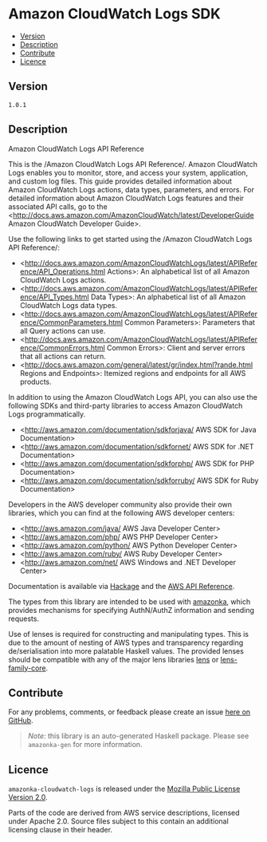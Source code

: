 # Amazon CloudWatch Logs SDK

* [Version](#version)
* [Description](#description)
* [Contribute](#contribute)
* [Licence](#licence)


## Version

`1.0.1`


## Description

Amazon CloudWatch Logs API Reference

This is the /Amazon CloudWatch Logs API Reference/. Amazon CloudWatch
Logs enables you to monitor, store, and access your system, application,
and custom log files. This guide provides detailed information about
Amazon CloudWatch Logs actions, data types, parameters, and errors. For
detailed information about Amazon CloudWatch Logs features and their
associated API calls, go to the
<http://docs.aws.amazon.com/AmazonCloudWatch/latest/DeveloperGuide Amazon CloudWatch Developer Guide>.

Use the following links to get started using the /Amazon CloudWatch Logs
API Reference/:

-   <http://docs.aws.amazon.com/AmazonCloudWatchLogs/latest/APIReference/API_Operations.html Actions>:
    An alphabetical list of all Amazon CloudWatch Logs actions.
-   <http://docs.aws.amazon.com/AmazonCloudWatchLogs/latest/APIReference/API_Types.html Data Types>:
    An alphabetical list of all Amazon CloudWatch Logs data types.
-   <http://docs.aws.amazon.com/AmazonCloudWatchLogs/latest/APIReference/CommonParameters.html Common Parameters>:
    Parameters that all Query actions can use.
-   <http://docs.aws.amazon.com/AmazonCloudWatchLogs/latest/APIReference/CommonErrors.html Common Errors>:
    Client and server errors that all actions can return.
-   <http://docs.aws.amazon.com/general/latest/gr/index.html?rande.html Regions and Endpoints>:
    Itemized regions and endpoints for all AWS products.

In addition to using the Amazon CloudWatch Logs API, you can also use
the following SDKs and third-party libraries to access Amazon CloudWatch
Logs programmatically.

-   <http://aws.amazon.com/documentation/sdkforjava/ AWS SDK for Java Documentation>
-   <http://aws.amazon.com/documentation/sdkfornet/ AWS SDK for .NET Documentation>
-   <http://aws.amazon.com/documentation/sdkforphp/ AWS SDK for PHP Documentation>
-   <http://aws.amazon.com/documentation/sdkforruby/ AWS SDK for Ruby Documentation>

Developers in the AWS developer community also provide their own
libraries, which you can find at the following AWS developer centers:

-   <http://aws.amazon.com/java/ AWS Java Developer Center>
-   <http://aws.amazon.com/php/ AWS PHP Developer Center>
-   <http://aws.amazon.com/python/ AWS Python Developer Center>
-   <http://aws.amazon.com/ruby/ AWS Ruby Developer Center>
-   <http://aws.amazon.com/net/ AWS Windows and .NET Developer Center>

Documentation is available via [Hackage](http://hackage.haskell.org/package/amazonka-cloudwatch-logs)
and the [AWS API Reference](http://docs.aws.amazon.com/AmazonCloudWatchLogs/latest/APIReference/Welcome.html).

The types from this library are intended to be used with [amazonka](http://hackage.haskell.org/package/amazonka),
which provides mechanisms for specifying AuthN/AuthZ information and sending requests.

Use of lenses is required for constructing and manipulating types.
This is due to the amount of nesting of AWS types and transparency regarding
de/serialisation into more palatable Haskell values.
The provided lenses should be compatible with any of the major lens libraries
[lens](http://hackage.haskell.org/package/lens) or [lens-family-core](http://hackage.haskell.org/package/lens-family-core).

## Contribute

For any problems, comments, or feedback please create an issue [here on GitHub](https://github.com/brendanhay/amazonka/issues).

> _Note:_ this library is an auto-generated Haskell package. Please see `amazonka-gen` for more information.


## Licence

`amazonka-cloudwatch-logs` is released under the [Mozilla Public License Version 2.0](http://www.mozilla.org/MPL/).

Parts of the code are derived from AWS service descriptions, licensed under Apache 2.0.
Source files subject to this contain an additional licensing clause in their header.
